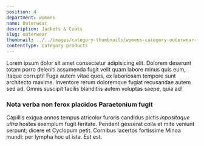 ```yaml
---
position: 4
department: womens
name: Outerwear
description: Jackets & Coats
slug: outerwear
thumbnail: ../../images/category-thumbnails/womens-category-outerwear-thumbnail.jpg
contentType: category products
---
```


Lorem ipsum dolor sit amet consectetur adipisicing elit. Dolorem deserunt totam porro deleniti assumenda fugit velit quam labore minus quis eum, itaque corrupti! Fuga autem vitae quos, ex laboriosam tempore sunt architecto maxime. Inventore rerum doloremque fugiat recusandae autem sed ad. Omnis suscipit facilis blanditiis autem voluptas saepe, quia ad!

### Nota verba non ferox placidos Paraetonium fugit

Capillis exigua annos tempus atricolor furoris candidus pictis _inpositaque
ultra_ hostes exemplum fugit feritate. Pendent gesserat colla et mite veniunt
serpunt; dicere et Cyclopum petit. Cornibus lacertos fortissime Minoa mundi: per
lympha hoc ut ista. Est est.
